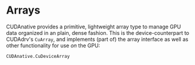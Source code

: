 # Arrays

CUDAnative provides a primitive, lightweight array type to manage GPU data organized in an
plain, dense fashion. This is the device-counterpart to CUDAdrv's `CuArray`, and implements
(part of) the array interface as well as other functionality for use _on_ the GPU:

```@docs
CUDAnative.CuDeviceArray
```
